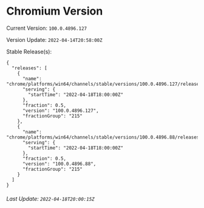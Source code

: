 # Chromium Version

Current Version: `100.0.4896.127`

Version Update: `2022-04-14T20:58:00Z`

Stable Release(s):
```
{
  "releases": [
    {
      "name": "chrome/platforms/win64/channels/stable/versions/100.0.4896.127/releases/1650304800",
      "serving": {
        "startTime": "2022-04-18T18:00:00Z"
      },
      "fraction": 0.5,
      "version": "100.0.4896.127",
      "fractionGroup": "215"
    },
    {
      "name": "chrome/platforms/win64/channels/stable/versions/100.0.4896.88/releases/1650304800",
      "serving": {
        "startTime": "2022-04-18T18:00:00Z"
      },
      "fraction": 0.5,
      "version": "100.0.4896.88",
      "fractionGroup": "215"
    }
  ]
}
```

###### Last Update: `2022-04-18T20:00:15Z`
